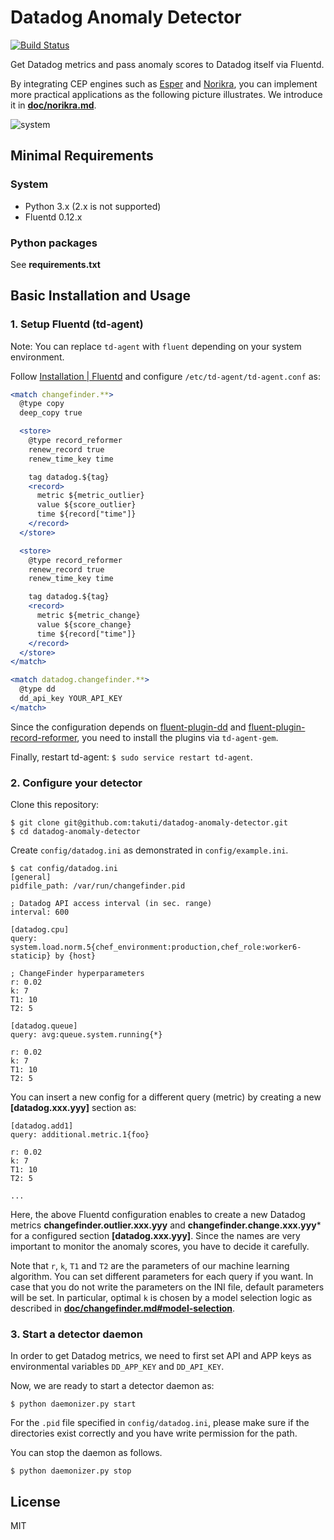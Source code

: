 Datadog Anomaly Detector
===

[![Build Status](https://travis-ci.org/takuti/datadog-anomaly-detector.svg?branch=master)](https://travis-ci.org/takuti/datadog-anomaly-detector)

Get Datadog metrics and pass anomaly scores to Datadog itself via Fluentd.

By integrating CEP engines such as [Esper](http://www.espertech.com/esper/) and [Norikra](http://norikra.github.io/), you can implement more practical applications as the following picture illustrates. We introduce it in **[doc/norikra.md](https://github.com/takuti/datadog-anomaly-detector/blob/master/doc/norikra.md)**.

![system](https://raw.githubusercontent.com/takuti/datadog-anomaly-detector/master/doc/images/system.png "system")

## Minimal Requirements

### System

- Python 3.x (2.x is not supported)
- Fluentd 0.12.x

### Python packages

See **requirements.txt**

## Basic Installation and Usage

### 1. Setup Fluentd (td-agent)

Note: You can replace `td-agent` with `fluent` depending on your system environment.

Follow [Installation | Fluentd](http://docs.fluentd.org/categories/installation) and configure `/etc/td-agent/td-agent.conf` as:

```apache
<match changefinder.**>
  @type copy
  deep_copy true

  <store>
    @type record_reformer
    renew_record true
    renew_time_key time

    tag datadog.${tag}
    <record>
      metric ${metric_outlier}
      value ${score_outlier}
      time ${record["time"]}
    </record>
  </store>

  <store>
    @type record_reformer
    renew_record true
    renew_time_key time

    tag datadog.${tag}
    <record>
      metric ${metric_change}
      value ${score_change}
      time ${record["time"]}
    </record>
  </store>
</match>

<match datadog.changefinder.**>
  @type dd
  dd_api_key YOUR_API_KEY
</match>
```

Since the configuration depends on [fluent-plugin-dd](https://github.com/winebarrel/fluent-plugin-dd) and [fluent-plugin-record-reformer](https://github.com/sonots/fluent-plugin-record-reformer), you need to install the plugins via `td-agent-gem`.

Finally, restart td-agent: `$ sudo service restart td-agent`.

### 2. Configure your detector

Clone this repository:

	$ git clone git@github.com:takuti/datadog-anomaly-detector.git
	$ cd datadog-anomaly-detector

Create `config/datadog.ini` as demonstrated in `config/example.ini`.

	$ cat config/datadog.ini
	[general]
	pidfile_path: /var/run/changefinder.pid

	; Datadog API access interval (in sec. range)
	interval: 600

	[datadog.cpu]
	query: system.load.norm.5{chef_environment:production,chef_role:worker6-staticip} by {host}

	; ChangeFinder hyperparameters
	r: 0.02
	k: 7
	T1: 10
	T2: 5

	[datadog.queue]
	query: avg:queue.system.running{*}

	r: 0.02
	k: 7
	T1: 10
	T2: 5

You can insert a new config for a different query (metric) by creating a new **[datadog.xxx.yyy]** section as:

```
[datadog.add1]
query: additional.metric.1{foo}

r: 0.02
k: 7
T1: 10
T2: 5

...
```

Here, the above Fluentd configuration enables to create a new Datadog metrics **changefinder.outlier.xxx.yyy** and **changefinder.change.xxx.yyy*** for a configured section **[datadog.xxx.yyy]**. Since the names are very important to monitor the anomaly scores, you have to decide it carefully.

Note that `r`, `k`, `T1` and `T2` are the parameters of our machine learning algorithm. You can set different parameters for each query if you want. In case that you do not write the parameters on the INI file, default parameters will be set. In particular, optimal `k` is chosen by a model selection logic as described in **[doc/changefinder.md#model-selection](https://github.com/takuti/datadog-anomaly-detector/blob/master/doc/changefinder.md#model-selection)**.

### 3. Start a detector daemon

In order to get Datadog metrics, we need to first set API and APP keys as environmental variables `DD_APP_KEY` and `DD_API_KEY`.

Now, we are ready to start a detector daemon as:

```
$ python daemonizer.py start
```

For the `.pid` file specified in `config/datadog.ini`, please make sure if the directories exist correctly and you have write permission for the path.

You can stop the daemon as follows.

```
$ python daemonizer.py stop
```

## License

MIT
